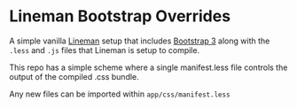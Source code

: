 # Lineman Bootstrap Overrides

A simple vanilla [Lineman](http://linemanjs.com) setup that includes [Bootstrap 3](http://getbootstrap.com) along with the `.less` and `.js` files that Lineman is setup to compile.

This repo has a simple scheme where a single manifest.less file controls the output of the compiled .css bundle.

Any new files can be imported within `app/css/manifest.less`
